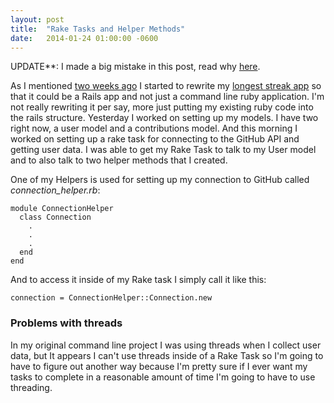 ```yaml
---
layout: post
title:  "Rake Tasks and Helper Methods"
date:   2014-01-24 01:00:00 -0600
---
```


UPDATE**: I made a big mistake in this post, read why [here](https://blog.blakeerickson.com/lib-directory).

As I mentioned [two weeks ago](https://blog.blakeerickson.com/its-okay-to-start-over) I started to rewrite my [longest streak app](https://github.com/oblakeerickson/longest_streak) so that it could be a Rails app and not just a command line ruby application. I'm not really rewriting it per say, more just putting my existing ruby code into the rails structure. Yesterday I worked on setting up my models. I have two right now, a user model and a contributions model. And this morning I worked on setting up a rake task for connecting to the GitHub API and getting user data. I was able to get my Rake Task to talk to my User model and to also talk to two helper methods that I created.

One of my Helpers is used for setting up my connection to GitHub called *connection_helper.rb*:

```
module ConnectionHelper
  class Connection
    .
    .
    .
  end
end
```
And to access it inside of my Rake task I simply call it like this:

```
connection = ConnectionHelper::Connection.new
```

### Problems with threads

In my original command line project I was using threads when I collect user data, but It appears I can't use threads inside of a Rake Task so I'm going to have to figure out another way because I'm pretty sure if I ever want my tasks to complete in a reasonable amount of time I'm going to have to use threading.
